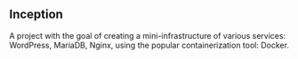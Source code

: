 ## Inception

A project with the goal of creating a mini-infrastructure of various services: WordPress, MariaDB, Nginx, using the popular containerization tool: Docker.
